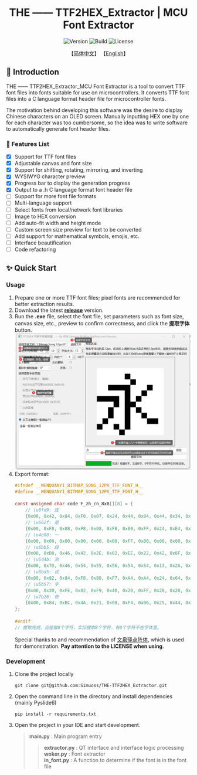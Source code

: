 <div align="center">
    <h1> THE —— TTF2HEX_Extractor | MCU Font Extractor </h1>
</div>

<div align="center">  
    <img src="https://img.shields.io/badge/Version-0.1.0-blue.svg" alt="Version">
    <img src="https://img.shields.io/badge/Build-Passing-green.svg" alt="Build">
    <img src="https://img.shields.io/badge/License-GPLv3-blue.svg" alt="License">

【[简体中文](./readme.md)】         【[English](./readme_en.md)】 
    
</div>

## 📖 Introduction

THE —— TTF2HEX_Extractor_MCU Font Extractor is a tool to convert TTF font files into fonts suitable for use on microcontrollers. It converts TTF font files into a C language format header file for microcontroller fonts.

The motivation behind developing this software was the desire to display Chinese characters on an OLED screen. Manually inputting HEX one by one for each character was too cumbersome, so the idea was to write software to automatically generate font header files.

### 🧰 Features List

- [x] Support for TTF font files
- [x] Adjustable canvas and font size
- [x] Support for shifting, rotating, mirroring, and inverting
- [x] WYSIWYG character preview
- [x] Progress bar to display the generation progress
- [x] Output to a .h C language format font header file
- [ ] Support for more font file formats
- [ ] Multi-language support
- [ ] Select fonts from local/network font libraries
- [ ] Image to HEX conversion
- [ ] Add auto-fit width and height mode
- [ ] Custom screen size preview for text to be converted
- [ ] Add support for mathematical symbols, emojis, etc.
- [ ] Interface beautification
- [ ] Code refactoring

## ✨ Quick Start

### Usage
1. Prepare one or more TTF font files; pixel fonts are recommended for better extraction results.
2. Download the latest **[release](https://github.com/Simuoss/THE-TTF2HEX_Extractor/releases)** version.
3. Run the **.exe** file, select the font file, set parameters such as font size, canvas size, etc., preview to confirm correctness, and click the **提取字体** button.
   ![img](./readme/使用方法.png)
4. Export format:
    ```c
    #ifndef __WENQUANYI_BITMAP_SONG_12PX_TTF_FONT_H__
    #define __WENQUANYI_BITMAP_SONG_12PX_TTF_FONT_H__

    const unsigned char code F_zh_cn_8x8[][8] = {
        // \u8fd9: 这
        {0x00, 0x42, 0x84, 0xF0, 0x07, 0x24, 0x44, 0x84, 0x44, 0x34, 0x0A, 0xF1, },
        // \u662f: 是
        {0x00, 0xF8, 0x08, 0xF8, 0x08, 0xF8, 0x00, 0xFF, 0x24, 0xE4, 0x2A, 0xF1, },
        // \u4e00: 一
        {0x00, 0x00, 0x00, 0x00, 0x00, 0x00, 0xFF, 0x00, 0x00, 0x00, 0x00, 0x00, },
        // \u6bb5: 段
        {0x00, 0xD8, 0x46, 0x42, 0x2E, 0x02, 0xEE, 0x22, 0x42, 0x8F, 0x42, 0x32, },
        // \u6d4b: 测
        {0x00, 0x7D, 0x46, 0x54, 0x55, 0x56, 0x54, 0x54, 0x13, 0x2A, 0x46, 0x02, },
        // \u8bd5: 试
        {0x00, 0x82, 0x84, 0xF8, 0x80, 0xF7, 0xA4, 0xA4, 0x24, 0x64, 0x1C, 0x04, },
        // \u5b57: 字
        {0x00, 0x20, 0xFE, 0x02, 0xF9, 0x40, 0x20, 0xFF, 0x20, 0x20, 0x20, 0x38, },
        // \u7b26: 符
        {0x00, 0x84, 0xBC, 0x4A, 0x21, 0x08, 0xF4, 0x06, 0x25, 0x44, 0x04, 0x84, },
    };

    #endif
    // 提取完成，应提取8个字符，实际提取8个字符，有0个字符不在字体里。
    ```
    Special thanks to and recommendation of [文泉驿点阵体](https://github.com/AmusementClub/WenQuanYi-Bitmap-Song-TTF), which is used for demonstration. **Pay attention to the LICENSE when using**.

### Development
1. Clone the project locally
    ```shell
    git clone git@github.com:Simuoss/THE-TTF2HEX_Extractor.git
    ```
2. Open the command line in the directory and install dependencies (mainly Pyslide6)
    ```shell
    pip install -r requirements.txt
    ```
3. Open the project in your IDE and start development.
    > **main.py** : Main program entry  
    >> **extractor.py** : QT interface and interface logic processing  
    >> **woker.py** : Font extractor  
    >> **in_font.py** : A function to determine if the font is in the font file
